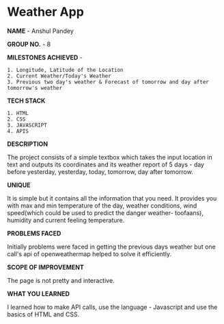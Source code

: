 # Weather App




**NAME** - Anshul Pandey


**GROUP NO.** - 8


**MILESTONES ACHIEVED** - 

    1. Longitude, Latitude of the Location
    2. Current Weather/Today's Weather
    3. Previous two day's weather & Forecast of tomorrow and day after tomorrow's weather
          
          
**TECH STACK**

    1. HTML
    2. CSS
    3. JAVASCRIPT
    4. APIS


**DESCRIPTION**

The project consists of a simple textbox which takes the input location in text and outputs its coordinates and its weather report of 5 days - day before yesterday, yesterday, today, tomorrow, day after tomorrow.


**UNIQUE**

It is simple but it contains all the information that you need. It provides you with max and min temperature of the day, weather conditions, wind speed(which could be used to predict the danger weather- toofaans), humidity and current feeling temperature. 


**PROBLEMS FACED**

Initially problems were faced in getting the previous days weather but one call's api of openweathermap helped to solve it efficiently. 


**SCOPE OF IMPROVEMENT**

The page is not pretty and interactive.


**WHAT YOU LEARNED**

I learned how to make API calls, use the language - Javascript and use the basics of HTML and CSS.
